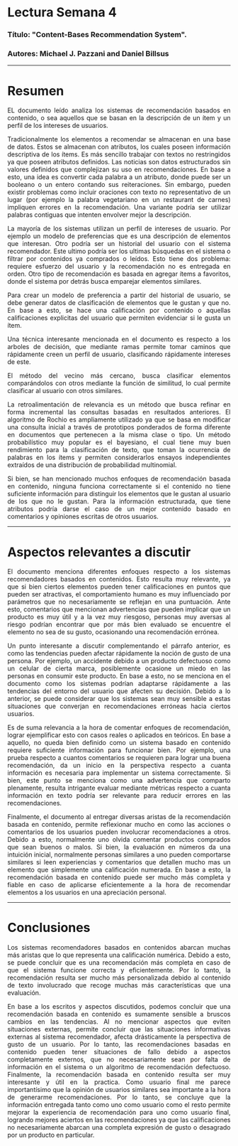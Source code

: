 <div style="text-align: justify">

# Lectura Semana 4
### Título: "Content-Bases Recommendation System".
### Autores: Michael J. Pazzani and Daniel Billsus
------------

# Resumen
EL documento leído analiza los sistemas de recomendación basados en contenido, o sea aquellos que se basan en la descripción de un ítem y un perfil de los intereses de usuarios.

Tradicionalmente los elementos a recomendar se almacenan en una base de datos. Estos se almacenan con atributos, los cuales poseen información descriptiva de los ítems. Es más sencillo trabajar con textos no restringidos ya que poseen atributos definidos. Las noticias son datos estructurados sin valores definidos que complejizan su uso en recomendaciones. En base a esto, una idea es convertir cada palabra a un atributo, donde puede ser un booleano o un entero contando sus reiteraciones. Sin embargo, pueden existir problemas como incluir oraciones con texto no representativo de un lugar (por ejemplo la palabra vegetariano en un restaurant de carnes) impliquen errores en la recomendación. Una variante podría ser utilizar palabras contiguas que intenten envolver mejor la descripción.

La mayoría de los sistemas utilizan un perfil de intereses de usuario. Por ejemplo un modelo de preferencias que es una descripción de elementos que interesan. Otro podría ser un historial del usuario con el sistema recomendador. Este ultimo podría ser los ultimas búsquedas en el sistema o filtrar por contenidos ya comprados o leídos. Esto tiene dos problema: requiere esfuerzo del usuario y la recomendación no es entregada en orden. Otro tipo de recomendación es basada en agregar ítems a favoritos, donde el sistema por detrás busca emparejar elementos similares.

Para crear un modelo de preferencia a partir del historial de usuario, se debe generar datos de clasificación de elementos que le gustan y que no. En base a esto, se hace una calificación por contenido o aquellas calificaciones explicitas del usuario que permiten evidenciar si le gusta un ítem.

Una técnica interesante mencionada en el documento es respecto a los arboles de decisión, que mediante ramas permite tomar caminos que rápidamente creen un perfil de usuario, clasificando rápidamente intereses de este.

El método del vecino más cercano, busca clasificar elementos comparándolos con otros mediante la función de similitud, lo cual permite clasificar al usuario con otros similares.

La retroalimentación de relevancia es un método que busca refinar en forma incremental las consultas basadas en resultados anteriores. El algoritmo de Rochio es ampliamente utilizado ya que se basa en modificar una consulta inicial a través de prototipos ponderados de forma diferente en documentos que pertenecen a la misma clase o tipo.
Un método probabilístico muy popular es el bayesiano, el cual tiene muy buen rendimiento para la clasificación de texto, que toman la ocurrencia de palabras en los ítems y permiten considerarlos ensayos independientes extraídos de una distribución de probabilidad multinomial.

Si bien, se han mencionado muchos enfoques de recomendación basada en contenido, ninguna funciona correctamente si el contenido no tiene suficiente información para distinguir los elementos que le gustan al usuario de los que no le gustan. Para la información estructurada, que tiene atributos podría darse el caso de un mejor contenido basado en comentarios y opiniones escritas de otros usuarios.

------------

# Aspectos relevantes a discutir

El documento menciona diferentes enfoques respecto a los sistemas recomendadores basados en contenidos. Esto resulta muy relevante, ya que si bien ciertos elementos pueden tener calificaciones en puntos que pueden ser atractivas, el comportamiento humano es muy influenciado por parámetros que no necesariamente se reflejan en una puntuación. Ante esto, comentarios que mencionan advertencias que pueden implicar que un producto es muy útil y a la vez muy riesgoso, personas muy aversas al riesgo podrían encontrar que por más bien evaluado se encuentre el elemento no sea de su gusto, ocasionando una recomendación errónea.

Un punto interesante a discutir complementando el párrafo anterior, es como las tendencias pueden afectar rápidamente la noción de gusto de una persona. Por ejemplo, un accidente debido a un producto defectuoso como un celular de cierta marca, posiblemente ocasione un miedo en las personas en consumir este producto. En base a esto, no se menciona en el documento como los sistemas podrían adaptarse rápidamente a las tendencias del entorno del usuario que afecten su decisión. Debido a lo anterior, se puede considerar que los sistemas sean muy sensible a estas situaciones que converjan en recomendaciones erróneas hacia ciertos usuarios.

Es de suma relevancia a la hora de comentar enfoques de recomendación, lograr ejemplificar esto con casos reales o aplicados en teóricos. En base a aquello, no queda bien definido como un sistema basado en contenido requiere suficiente información para funcionar bien. Por ejemplo, una prueba respecto a cuantos comentarios se requieren para lograr una buena recomendación, da un inicio en la perspectiva respecto a cuanta información es necesaria para implementar un sistema correctamente. Si bien, este punto se menciona como una advertencia que comparto plenamente, resulta intrigante evaluar mediante métricas respecto a cuanta información en texto podría ser relevante para reducir errores en las recomendaciones.

Finalmente, el documento al entregar diversas aristas de la recomendación basada en contenido, permite reflexionar mucho en como las acciones o comentarios de los usuarios pueden involucrar recomendaciones a otros. Debido a esto, normalmente uno olvida comentar productos comprados que sean buenos o malos. Si bien, la evaluación en números da una intuición inicial, normalmente personas similares a uno pueden comportarse similares si leen experiencias y comentarios que detallen mucho mas un elemento que simplemente una calificación numerada. En base a esto, la recomendación basada en contenido puede ser mucho más completa y fiable en caso de aplicarse eficientemente a la hora de recomendar elementos a los usuarios en una apreciación personal.

------------

# Conclusiones

Los sistemas recomendadores basados en contenidos abarcan muchas más aristas que lo que representa una calificación numérica. Debido a esto, se puede concluir que es una recomendación más completa en caso de que el sistema funcione correcta y eficientemente. Por lo tanto, la recomendación resulta ser mucho más personalizada debido al contenido de texto involucrado que recoge muchas más características que una evaluación.

En base a los escritos y aspectos discutidos, podemos concluir que una recomendación basada en contenido es sumamente sensible a bruscos cambios en las tendencias. Al no mencionar aspectos que eviten situaciones externas, permite concluir que las situaciones informativas externas al sistema recomendador, afecta drásticamente la perspectiva de gusto de un usuario. Por lo tanto, las recomendaciones basadas en contenido pueden tener situaciones de fallo debido a aspectos completamente externos, que no necesariamente sean por falta de información en el sistema o un algoritmo de recomendación defectuoso.
Finalmente, la recomendación basada en contenido resulta ser muy interesante y útil en la practica. Como usuario final me parece importantísimo que la opinión de usuarios similares sea importante a la hora de generarme recomendaciones. Por lo tanto, se concluye que la información entregada tanto como uno como usuario como el resto permite mejorar la experiencia de recomendación para uno como usuario final, logrando mejores aciertos en las recomendaciones ya que las calificaciones no necesariamente abarcan una completa expresión de gusto o desagrado por un producto en particular.

</div>
